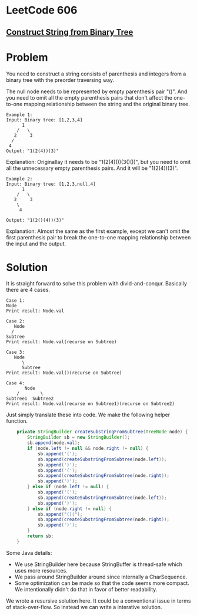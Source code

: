 LeetCode 606
====
[Construct String from Binary Tree](https://leetcode.com/problems/construct-string-from-binary-tree/)
----
# Problem
You need to construct a string consists of parenthesis and integers from a binary tree with the preorder traversing way.

The null node needs to be represented by empty parenthesis pair "()". And you need to omit all the empty parenthesis pairs that don't affect the one-to-one mapping relationship between the string and the original binary tree.

    Example 1:
    Input: Binary tree: [1,2,3,4]
          1
        /   \
       2     3
      /    
     4     
    Output: "1(2(4))(3)"

Explanation: Originallay it needs to be "1(2(4)())(3()())", 
but you need to omit all the unnecessary empty parenthesis pairs. 
And it will be "1(2(4))(3)".

    Example 2:
    Input: Binary tree: [1,2,3,null,4]
          1
        /   \
       2     3
        \  
         4 

    Output: "1(2()(4))(3)"

Explanation: Almost the same as the first example, 
except we can't omit the first parenthesis pair to break the one-to-one mapping relationship between the input and the output.
# Solution
It is straight forward to solve this problem with divid-and-conqur. Basically there are 4 cases.

    Case 1:
    Node
    Print result: Node.val

    Case 2:
       Node
      /
    Subtree
    Print result: Node.val(recurse on Subtree)

    Case 3:
       Node
          \
          Subtree
    Print result: Node.val()(recurse on Subtree)

    Case 4:
           Node
        /        \
    Subtree1  Subtree2
    Print result: Node.val(recurse on Subtree1)(recurse on Subtree2)

Just simply translate these into code. We make the following helper function.

```java
    private StringBuilder createSubstringFromSubtree(TreeNode node) {
        StringBuilder sb = new StringBuilder();
        sb.append(node.val);
        if (node.left != null && node.right != null) {
            sb.append('(');
            sb.append(createSubstringFromSubtree(node.left));
            sb.append(')');
            sb.append('(');
            sb.append(createSubstringFromSubtree(node.right));
            sb.append(')');
        } else if (node.left != null) {
            sb.append('(');
            sb.append(createSubstringFromSubtree(node.left));
            sb.append(')');
        } else if (node.right != null) {
            sb.append("()(");
            sb.append(createSubstringFromSubtree(node.right));
            sb.append(')');
        }
        return sb;
    }
```
Some Java details:
* We use StringBuilder here because StringBuffer is thread-safe which uses more resources.
* We pass around StringBuilder around since internally a CharSequence.
* Some optimization can be made so that the code seems more compact. We intentionally didn't do that in favor of better readability.

We wrote a resursive solution here. It could be a conventional issue in terms of stack-over-flow. So instead we can write a interative solution.